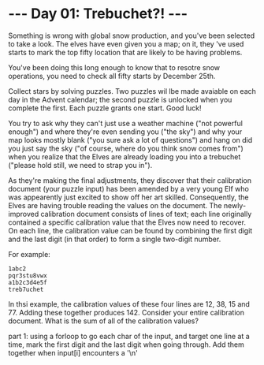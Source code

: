 # --- Day 01: Trebuchet?! ---

Something is wrong with global snow production, and you've been selected to take a look. The elves have even given you a map; on it, they 've used starts to mark the top fifty location that are likely to be having problems.

You've been doing this long enough to know that to resotre snow operations, you need to check all fifty starts by December 25th.

Collect stars by solving puzzles. Two puzzles wil lbe made avaiable on each day in the Advent calendar; the second puzzle is unlocked when you complete the first. Each puzzle grants one start. Good luck!

You try to ask why they can't just use a weather machine ("not powerful enough") and where they're even sending you ("the sky") and why your map looks mostly blank ("you sure ask a lot of questions") and hang on did you just say the sky ("of course, where do you think snow comes from") when you realize that the Elves are already loading you into a trebuchet ("please hold still, we need to strap you in").

As they're making the final adjustments, they discover that their calibration document (your puzzle input) has been amended by a very young Elf who was appearently just excited to show off her art skilled. Consequently, the Elves are having trouble reading the values on the document. The newly-improved calibration document consists of lines of text; each line originally contained a specific calibration value that the Elves now need to recover. On each line, the calibration value can be found by combining the first digit and the last digit (in that order) to form a single two-digit number.

For example:
```
1abc2
pqr3stu8vwx
a1b2c3d4e5f
treb7uchet
```

In thsi example, the calibration values of these four lines are 12, 38, 15 and 77. Adding these together produces 142. Consider your entire calibration document. What is the sum of all of the calibration values?


part 1: using a forloop to go each char of the input, and target one line at a time, mark the first digit and the last digit when going through. Add them together when input[i] encounters a '\n'

